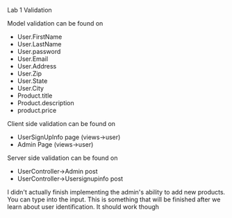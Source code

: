 Lab 1 Validation

Model validation can be found on

- User.FirstName
- User.LastName
- User.password
- User.Email
- User.Address
- User.Zip
- User.State
- User.City
- Product.title
- Product.description
- product.price

Client side validation can be found on

-  UserSignUpInfo page (views->user)
- Admin Page (views->user)

Server side validation can be found on 

- UserController->Admin post
- UserController->Usersignupinfo post

I didn't actually finish implementing the admin's ability to add new products. You can type into the input. This is something that will be finished after we learn about user identification. It should work though 
